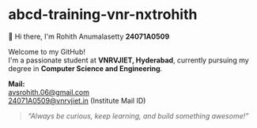 # abcd-training-vnr-nxtrohith
👋 Hi there, I'm Rohith Anumalasetty <b>24071A0509</b>

Welcome to my GitHub!  
I'm a passionate student at **VNRVJIET, Hyderabad**, currently pursuing my degree in **Computer Science and Engineering**.

<b>Mail: </b><br>
avsrohith.06@gmail.com <br>
24071A0509@vnrvjiet.in (Institute Mail ID)
> *“Always be curious, keep learning, and build something awesome!”*
